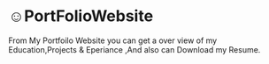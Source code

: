 # ☺️PortFolioWebsite
From My Portfoilo Website you can get a over view of my Education,Projects &amp; Eperiance ,And also can Download my Resume.
